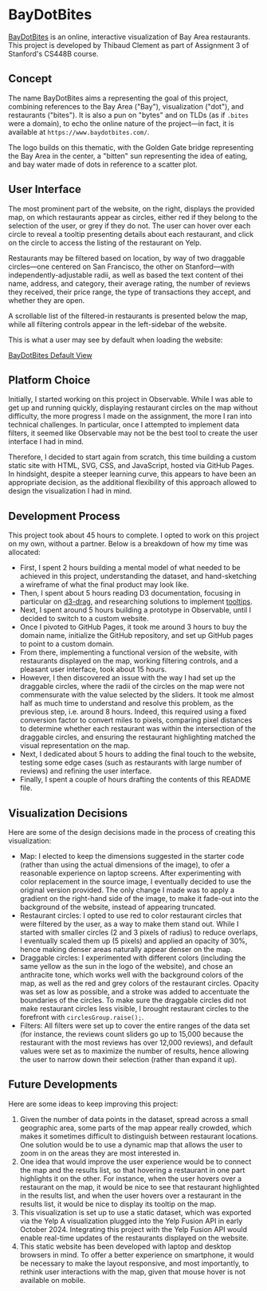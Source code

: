 # BayDotBites

[BayDotBites](https://www.baydotbites.com/) is an online, interactive visualization of Bay Area restaurants. This project is developed by Thibaud Clement as part of Assignment 3 of Stanford's CS448B course.

## Concept
The name BayDotBites aims a representing the goal of this project, combining references to the Bay Area ("Bay"), visualization ("dot"), and restaurants ("bites"). It is also a pun on "bytes" and on TLDs (as if `.bites` were a domain), to echo the online nature of the project—in fact, it is available at `https://www.baydotbites.com/`.

The logo builds on this thematic, with the Golden Gate bridge representing the Bay Area in the center, a "bitten" sun representing the idea of eating, and bay water made of dots in reference to a scatter plot.

## User Interface

The most prominent part of the website, on the right, displays the provided map, on which restaurants appear as circles, either red if they belong to the selection of the user, or grey if they do not. The user can hover over each circle to reveal a tooltip presenting details about each restaurant, and click on the circle to access the listing of the restaurant on Yelp.

Restaurants may be filtered based on location, by way of two draggable circles—one centered on San Francisco, the other on Stanford—with independently-adjustable radii, as well as based the text content of thei name, address, and category, their average rating, the number of reviews they received, their price range, the type of transactions they accept, and whether they are open.  

A scrollable list of the filtered-in restaurants is presented below the map, while all filtering controls appear in the left-sidebar of the website.

This is what a user may see by default when loading the website:

[BayDotBites Default View](/baydotbites_default_view.png)

## Platform Choice
Initially, I started working on this project in Observable. While I was able to get up and running quickly, displaying restaurant circles on the map without difficulty, the more progress I made on the assignment, the more I ran into technical challenges. In particular, once I attempted to implement data filters, it seemed like Observable may not be the best tool to create the user interface I had in mind. 

Therefore, I decided to start again from scratch, this time building a custom static site with HTML, SVG, CSS, and JavaScript, hosted via GitHub Pages. In hindsight, despite a steeper learning curve, this appears to have been an appropriate decision, as the additional flexibility of this approach allowed to design the visualization I had in mind.

## Development Process
This project took about 45 hours to complete. I opted to work on this project on my own, without a partner. Below is a breakdown of how my time was allocated:
- First, I spent 2 hours building a mental model of what needed to be achieved in this project, understanding the dataset, and hand-sketching a wireframe of what the final product may look like.
- Then, I spent about 5 hours reading D3 documentation, focusing in particular on [d3-drag](https://d3js.org/d3-drag), and researching solutions to implement [tooltips](https://observablehq.com/@john-guerra/how-to-add-a-tooltip-in-d3).
- Next, I spent around 5 hours building a prototype in Observable, until I decided to switch to a custom website.
- Once I pivoted to GitHub Pages, it took me around 3 hours to buy the domain name, initialize the GitHub repository, and set up GitHub pages to point to a custom domain.
- From there, implementing a functional version of the website, with restaurants displayed on the map, working filtering controls, and a pleasant user interface, took about 15 hours.
- However, I then discovered an issue with the way I had set up the draggable circles, where the radii of the circles on the map were not commensurate with the value selected by the sliders. It took me almost half as much time to understand and resolve this problem, as the previous step, i.e. around 8 hours. Indeed, this required using a fixed conversion factor to convert miles to pixels, comparing  pixel distances to determine whether each restaurant was within the intersection of the draggable circles, and ensuring the restaurant highlighting matched the visual representation on the map.
- Next, I dedicated about 5 hours to adding the final touch to the website, testing some edge cases (such as restaurants with large number of reviews) and refining the user interface.
- Finally, I spent a couple of hours drafting the contents of this README file.

## Visualization Decisions
Here are some of the design decisions made in the process of creating this visualization:
- Map: I elected to keep the dimensions suggested in the starter code (rather than using the actual dimensions of the image), to ofer a reasonable experience on laptop screens. After experimenting with color replacement in the source image, I eventually decided to use the original version provided. The only change I made was to apply a gradient on the right-hand side of the image, to make it fade-out into the background of the website, instead of appearing truncated.
- Restaurant circles: I opted to use red to color restaurant circles that were filtered by the user, as a way to make them stand out. While I started with smaller circles (2 and 3 pixels of radius) to reduce overlaps, I eventually scaled them up (5 pixels) and applied an opacity of 30%, hence making denser areas naturally appear denser on the map. 
- Draggable circles: I experimented with different colors (including the same yellow as the sun in the logo of the website), and chose an anthracite tone, which works well with the background colors of the map, as well as the red and grey colors of the restaurant circles. Opacity was set as low as possible, and a stroke was added to accentuate the boundaries of the circles. To make sure the draggable circles did not make restaurant circles less visible, I brought restaurant circles to the forefront with `circlesGroup.raise();`.
- Filters: All filters were set up to cover the entire ranges of the data set (for instance, the reviews count sliders go up to 15,000 because the restaurant with the most reviews has over 12,000 reviews), and default values were set as to maximize the number of results, hence allowing the user to narrow down their selection (rather than expand it up).

## Future Developments
Here are some ideas to keep improving this project:
1. Given the number of data points in the dataset, spread across a small geographic area, some parts of the map appear really crowded, which makes it sometimes difficult to distinguish between restaurant locations. One solution would be to use a dynamic map that allows the user to zoom in on the areas they are most interested in.
2. One idea that would improve the user experience would be to connect the map and the results list, so that hovering a restaurant in one part highlights it on the other. For instance, when the user hovers over a restaurant on the map, it would be nice to see that restaurant highlighted in the results list, and when the user hovers over a restaurant in the results list, it would be nice to display its tooltip on the map.
3. This visualization is set up to use a static dataset, which was exported via the Yelp A visualization plugged into the Yelp Fusion API in early October 2024. Integrating this project with the Yelp Fusion API would enable real-time updates of the restaurants displayed on the website.
4. This static website has been developed with laptop and desktop browsers in mind. To offer a better experience on smartphone, it would be necessary to make the layout responsive, and most importantly, to rethink user interactions with the map, given that mouse hover is not available on mobile.